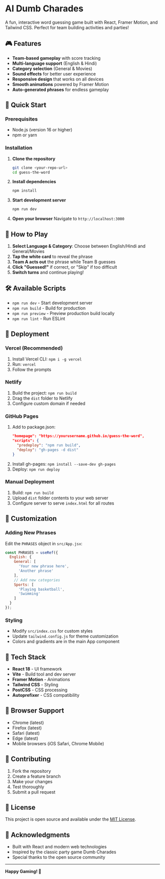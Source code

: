 # AI Dumb Charades

A fun, interactive word guessing game built with React, Framer Motion, and Tailwind CSS. Perfect for team building activities and parties!

## 🎮 Features

- **Team-based gameplay** with score tracking
- **Multi-language support** (English & Hindi)
- **Category selection** (General & Movies)
- **Sound effects** for better user experience
- **Responsive design** that works on all devices
- **Smooth animations** powered by Framer Motion
- **Auto-generated phrases** for endless gameplay

## 🚀 Quick Start

### Prerequisites
- Node.js (version 16 or higher)
- npm or yarn

### Installation

1. **Clone the repository**
   ```bash
   git clone <your-repo-url>
   cd guess-the-word
   ```

2. **Install dependencies**
   ```bash
   npm install
   ```

3. **Start development server**
   ```bash
   npm run dev
   ```

4. **Open your browser**
   Navigate to `http://localhost:3000`

## 📱 How to Play

1. **Select Language & Category**: Choose between English/Hindi and General/Movies
2. **Tap the white card** to reveal the phrase
3. **Team A acts out** the phrase while Team B guesses
4. **Click "Guessed!"** if correct, or "Skip" if too difficult
5. **Switch turns** and continue playing!

## 🛠️ Available Scripts

- `npm run dev` - Start development server
- `npm run build` - Build for production
- `npm run preview` - Preview production build locally
- `npm run lint` - Run ESLint

## 🚀 Deployment

### Vercel (Recommended)
1. Install Vercel CLI: `npm i -g vercel`
2. Run: `vercel`
3. Follow the prompts

### Netlify
1. Build the project: `npm run build`
2. Drag the `dist` folder to Netlify
3. Configure custom domain if needed

### GitHub Pages
1. Add to package.json:
   ```json
   "homepage": "https://yourusername.github.io/guess-the-word",
   "scripts": {
     "predeploy": "npm run build",
     "deploy": "gh-pages -d dist"
   }
   ```
2. Install gh-pages: `npm install --save-dev gh-pages`
3. Deploy: `npm run deploy`

### Manual Deployment
1. Build: `npm run build`
2. Upload `dist` folder contents to your web server
3. Configure server to serve `index.html` for all routes

## 🎨 Customization

### Adding New Phrases
Edit the `PHRASES` object in `src/App.jsx`:

```javascript
const PHRASES = useRef({
  English: {
    General: [
      'Your new phrase here',
      'Another phrase'
    ],
    // Add new categories
    Sports: [
      'Playing basketball',
      'Swimming'
    ]
  }
});
```

### Styling
- Modify `src/index.css` for custom styles
- Update `tailwind.config.js` for theme customization
- Colors and gradients are in the main App component

## 🔧 Tech Stack

- **React 18** - UI framework
- **Vite** - Build tool and dev server
- **Framer Motion** - Animations
- **Tailwind CSS** - Styling
- **PostCSS** - CSS processing
- **Autoprefixer** - CSS compatibility

## 📱 Browser Support

- Chrome (latest)
- Firefox (latest)
- Safari (latest)
- Edge (latest)
- Mobile browsers (iOS Safari, Chrome Mobile)

## 🤝 Contributing

1. Fork the repository
2. Create a feature branch
3. Make your changes
4. Test thoroughly
5. Submit a pull request

## 📄 License

This project is open source and available under the [MIT License](LICENSE).

## 🙏 Acknowledgments

- Built with React and modern web technologies
- Inspired by the classic party game Dumb Charades
- Special thanks to the open source community

---

**Happy Gaming! 🎉** 